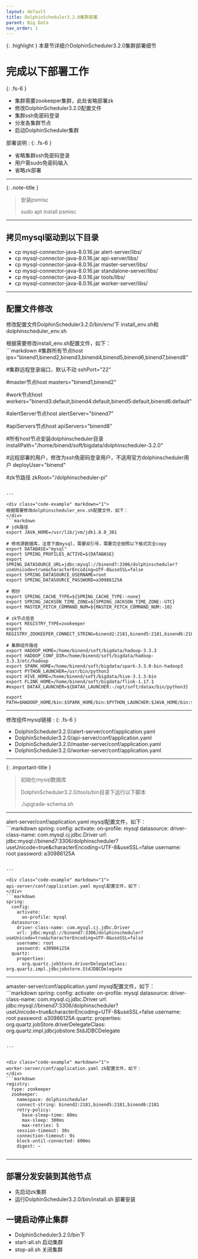 ```yaml
---
layout: default
title: DolphinScheduler3.2.0集群部署
parent: Big Data
nav_order: 1
---
```


{: .highlight }
本章节详细介DolphinScheduler3.2.0集群部署细节

# 完成以下部署工作
{: .fs-6 }
- 集群需要zookeeper集群，此处省略部署zk 
- 修改DolphinScheduler3.2.0配置文件
- 集群ssh免密码登录
- 分发各集群节点
- 启动DolphinScheduler集群


部署说明 :
{: .fs-6 }
- 省略集群ssh免密码登录
- 用户需sudo免密码输入
- 省略zk部署

----

{: .note-title }
> 安装psmisc
>
> sudo apt install psmisc

---

## 拷贝mysql驱动到以下目录
- cp mysql-connector-java-8.0.16.jar alert-server/libs/
- cp mysql-connector-java-8.0.16.jar api-server/libs/
- cp mysql-connector-java-8.0.16.jar master-server/libs/
- cp mysql-connector-java-8.0.16.jar standalone-server/libs/
- cp mysql-connector-java-8.0.16.jar tools/libs/
- cp mysql-connector-java-8.0.16.jar worker-server/libs/
---

## 配置文件修改

修改配置文件DolphinScheduler3.2.0/bin/env/下 install_env.sh和dolphinscheduler_env.sh

<div class="code-example" markdown="1">
根据需要修改install_env.sh配置文件，如下：
</div>
```markdown
#集群所有节点host
ips="binend1,binend2,binend3,binend4,binend5,binend6,binend7,binend8"

#集群远程登录端口，默认不动
sshPort="22"

#master节点host
masters="binend1,binend2"

#work节点host
workers="binend3:default,binend4:default,binend5:default,binend6:default"

#alertServer节点host
alertServer="binend7"

#apiServers节点host
apiServers="binend8"

#所有host节点安装dolphinscheduler目录
installPath="/home/binend/soft/bigdata/dolphinscheduler-3.2.0"

#远程部署的用户，修改为ssh免密码登录用户，不适用官方dolphinscheduler用户
deployUser="binend"

#zk节路径
zkRoot="/dolphinscheduler-pi"
```

---

<div class="code-example" markdown="1">
根据需要修改dolphinscheduler_env.sh配置文件，如下：
</div>
```markdown
# jdk路径
export JAVA_HOME=/usr/lib/jvm/jdk1.8.0_301

# 修改源数据库，注意下面mysql，需要双引号，需要完全按照以下格式完全copy
export DATABASE="mysql"
export SPRING_PROFILES_ACTIVE=${DATABASE}
export SPRING_DATASOURCE_URL=jdbc:mysql://binend7:3306/dolphinscheduler?useUnicode=true&characterEncoding=UTF-8&useSSL=false
export SPRING_DATASOURCE_USERNAME=root
export SPRING_DATASOURCE_PASSWORD=a30986125A

# 照抄
export SPRING_CACHE_TYPE=${SPRING_CACHE_TYPE:-none}
export SPRING_JACKSON_TIME_ZONE=${SPRING_JACKSON_TIME_ZONE:-UTC}
export MASTER_FETCH_COMMAND_NUM=${MASTER_FETCH_COMMAND_NUM:-10}

# zk节点信息
export REGISTRY_TYPE=zookeeper
export REGISTRY_ZOOKEEPER_CONNECT_STRING=binend2:2181,binend5:2181,binend6:2181

# 集群组件路径
export HADOOP_HOME=/home/binend/soft/bigdata/hadoop-3.3.3
export HADOOP_CONF_DIR=/home/binend/soft/bigdata/hadoop-3.3.3/etc/hadoop
export SPARK_HOME=/home/binend/soft/bigdata/spark-3.3.0-bin-hadoop3
export PYTHON_LAUNCHER=/usr/bin/python3
export HIVE_HOME=/home/binend/soft/bigdata/hive-3.1.3-bin
export FLINK_HOME=/home/binend/soft/bigdata/flink-1.17.1
#export DATAX_LAUNCHER=${DATAX_LAUNCHER:-/opt/soft/datax/bin/python3}

export PATH=$HADOOP_HOME/bin:$SPARK_HOME/bin:$PYTHON_LAUNCHER:$JAVA_HOME/bin:$HIVE_HOME/bin:$FLINK_HOME/bin:$PATH
```
---

修改组件mysql链接 :
{: .fs-6 }
- DolphinScheduler3.2.0/alert-server/conf/application.yaml
- DolphinScheduler3.2.0/api-server/conf/application.yaml
- DolphinScheduler3.2.0/master-server/conf/application.yaml
- DolphinScheduler3.2.0/worker-server/conf/application.yaml

---

{: .important-title }
> 初始化mysql数据库
>
> DolphinScheduler3.2.0/tools/bin目录下运行以下脚本
>
> ./upgrade-schema.sh
---

<div class="code-example" markdown="1">
alert-server/conf/application.yaml mysql配置文件，如下：
</div>
```markdown
spring:
  config:
    activate:
      on-profile: mysql
  datasource:
    driver-class-name: com.mysql.cj.jdbc.Driver
    url: jdbc:mysql://binend7:3306/dolphinscheduler?useUnicode=true&characterEncoding=UTF-8&useSSL=false
    username: root
    password: a30986125A

```

---

<div class="code-example" markdown="1">
api-server/conf/application.yaml mysql配置文件，如下：
</div>
```markdown
spring:
  config:
    activate:
      on-profile: mysql
  datasource:
    driver-class-name: com.mysql.cj.jdbc.Driver
    url: jdbc:mysql://binend7:3306/dolphinscheduler?useUnicode=true&characterEncoding=UTF-8&useSSL=false
    username: root
    password: a30986125A
  quartz:
    properties:
      org.quartz.jobStore.driverDelegateClass: org.quartz.impl.jdbcjobstore.StdJDBCDelegate

```

---

<div class="code-example" markdown="1">
amaster-server/conf/application.yaml mysql配置文件，如下：
</div>
```markdown
spring:
  config:
    activate:
      on-profile: mysql
  datasource:
    driver-class-name: com.mysql.cj.jdbc.Driver
    url: jdbc:mysql://binend7:3306/dolphinscheduler?useUnicode=true&characterEncoding=UTF-8&useSSL=false
    username: root
    password: a30986125A
  quartz:
    properties:
      org.quartz.jobStore.driverDelegateClass: org.quartz.impl.jdbcjobstore.StdJDBCDelegate

```

---


<div class="code-example" markdown="1">
worker-server/conf/application.yaml zk配置文件，如下：
</div>
```markdown
registry:
  type: zookeeper
  zookeeper:
    namespace: dolphinscheduler
    connect-string: binend2:2181,binend5:2181,binend6:2181
    retry-policy:
      base-sleep-time: 60ms
      max-sleep: 300ms
      max-retries: 5
    session-timeout: 30s
    connection-timeout: 9s
    block-until-connected: 600ms
    digest: ~


```

---


## 部署分发安装到其他节点
- 先启动zk集群
- 运行DolphinScheduler3.2.0/bin/install.sh 部署安装

## 一键启动停止集群
- DolphinScheduler3.2.0/bin下
- start-all.sh 启动集群
- stop-all.sh 关闭集群


